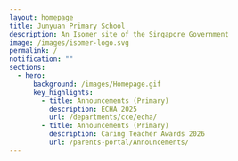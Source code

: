 ```yaml
---
layout: homepage
title: Junyuan Primary School
description: An Isomer site of the Singapore Government
image: /images/isomer-logo.svg
permalink: /
notification: ""
sections:
  - hero:
      background: /images/Homepage.gif
      key_highlights:
        - title: Announcements (Primary)
          description: ECHA 2025
          url: /departments/cce/echa/
        - title: Announcements (Primary)
          description: Caring Teacher Awards 2026
          url: /parents-portal/Announcements/
---
```

